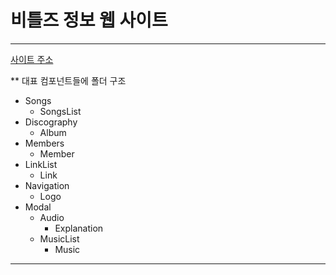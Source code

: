 # 비틀즈 정보 웹 사이트 
---
[사이트 주소](https://justsicklife.github.io/The-Beatles-website/)

** 대표 컴포넌트들에 폴더 구조 
* Songs 
  * SongsList
* Discography
  * Album
* Members
  * Member
* LinkList
  * Link
* Navigation
  * Logo
* Modal
  * Audio
    * Explanation
  * MusicList
    * Music
---
